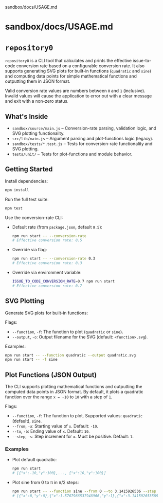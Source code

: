sandbox/docs/USAGE.md
# sandbox/docs/USAGE.md
# `repository0`

`repository0` is a CLI tool that calculates and prints the effective issue-to-code conversion rate based on a configurable conversion rate. It also supports generating SVG plots for built-in functions (`quadratic` and `sine`) and computing data points for simple mathematical functions and outputting them in JSON format.

Valid conversion rate values are numbers between `0` and `1` (inclusive). Invalid values will cause the application to error out with a clear message and exit with a non-zero status.

## What's Inside

- `sandbox/source/main.js` – Conversion-rate parsing, validation logic, and SVG plotting functionality.
- `src/lib/main.js` – Argument parsing and plot-functions logic (legacy).
- `sandbox/tests/*.test.js` – Tests for conversion-rate functionality and SVG plotting.
- `tests/unit/` – Tests for plot-functions and module behavior.

## Getting Started

Install dependencies:

```bash
npm install
```

Run the full test suite:

```bash
npm test
```

Use the conversion-rate CLI:

- Default rate (from `package.json`, default `0.5`):

  ```bash
  npm run start -- --conversion-rate
  # Effective conversion rate: 0.5
  ```

- Override via flag:

  ```bash
  npm run start -- --conversion-rate 0.3
  # Effective conversion rate: 0.3
  ```

- Override via environment variable:

  ```bash
  ISSUE_TO_CODE_CONVERSION_RATE=0.7 npm run start
  # Effective conversion rate: 0.7
  ```

## SVG Plotting

Generate SVG plots for built-in functions:

Flags:

- `--function`, `-f`: The function to plot (`quadratic` or `sine`).
- `--output`, `-o`: Output filename for the SVG (default: `<function>.svg`).

Examples:

```bash
npm run start -- --function quadratic --output quadratic.svg
npm run start -- -f sine
```

## Plot Functions (JSON Output)

The CLI supports plotting mathematical functions and outputting the computed data points in JSON format. By default, it plots a quadratic function over the range `x = -10` to `10` with a step of `1`.

Flags:

- `--function`, `-f`: The function to plot. Supported values: `quadratic` (default), `sine`.
- `--from`, `-a`: Starting value of `x`. Default: `-10`.
- `--to`, `-b`: Ending value of `x`. Default: `10`.
- `--step`, `-s`: Step increment for `x`. Must be positive. Default: `1`.

### Examples

- Plot default quadratic:

  ```bash
  npm run start
  # [{"x":-10,"y":100},..., {"x":10,"y":100}]
  ```

- Plot sine from 0 to π in π/2 steps:

  ```bash
  npm run start -- --function sine --from 0 --to 3.1415926536 --step 1.5707963268
  # [{"x":0,"y":0},{"x":1.5707966537948966,"y":1},{"x":3.141592653589793,"y":0},{"x":4.71238898038469,"y":-1},{"x":6.2831853069794845,"y":0}]
  ```
